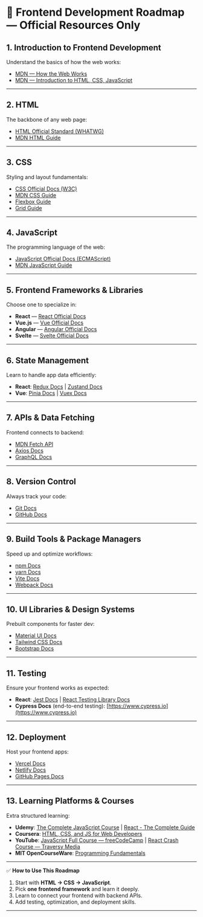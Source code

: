 # 🎨 Frontend Development Roadmap — Official Resources Only

## 1. **Introduction to Frontend Development**

Understand the basics of how the web works:

* [MDN — How the Web Works](https://developer.mozilla.org/en-US/docs/Learn/Getting_started_with_the_web/How_the_Web_works)
* [MDN — Introduction to HTML, CSS, JavaScript](https://developer.mozilla.org/en-US/docs/Learn/Getting_started_with_the_web)

---

## 2. **HTML**

The backbone of any web page:

* [HTML Official Standard (WHATWG)](https://html.spec.whatwg.org/multipage/)
* [MDN HTML Guide](https://developer.mozilla.org/en-US/docs/Web/HTML)

---

## 3. **CSS**

Styling and layout fundamentals:

* [CSS Official Docs (W3C)](https://www.w3.org/Style/CSS/)
* [MDN CSS Guide](https://developer.mozilla.org/en-US/docs/Web/CSS)
* [Flexbox Guide](https://css-tricks.com/snippets/css/a-guide-to-flexbox/)
* [Grid Guide](https://css-tricks.com/snippets/css/complete-guide-grid/)

---

## 4. **JavaScript**

The programming language of the web:

* [JavaScript Official Docs (ECMAScript)](https://tc39.es/ecma262/)
* [MDN JavaScript Guide](https://developer.mozilla.org/en-US/docs/Web/JavaScript)

---

## 5. **Frontend Frameworks & Libraries**

Choose one to specialize in:

* **React** — [React Official Docs](https://react.dev/)
* **Vue.js** — [Vue Official Docs](https://vuejs.org/guide/introduction.html)
* **Angular** — [Angular Official Docs](https://angular.io/docs)
* **Svelte** — [Svelte Official Docs](https://svelte.dev/docs)

---

## 6. **State Management**

Learn to handle app data efficiently:

* **React**: [Redux Docs](https://redux.js.org/introduction/getting-started) | [Zustand Docs](https://docs.pmnd.rs/zustand)
* **Vue**: [Pinia Docs](https://pinia.vuejs.org/) | [Vuex Docs](https://vuex.vuejs.org/)

---

## 7. **APIs & Data Fetching**

Frontend connects to backend:

* [MDN Fetch API](https://developer.mozilla.org/en-US/docs/Web/API/Fetch_API)
* [Axios Docs](https://axios-http.com/docs/intro)
* [GraphQL Docs](https://graphql.org/learn/)

---

## 8. **Version Control**

Always track your code:

* [Git Docs](https://git-scm.com/doc)
* [GitHub Docs](https://docs.github.com/en)

---

## 9. **Build Tools & Package Managers**

Speed up and optimize workflows:

* [npm Docs](https://docs.npmjs.com/)
* [yarn Docs](https://yarnpkg.com/getting-started)
* [Vite Docs](https://vitejs.dev/guide/)
* [Webpack Docs](https://webpack.js.org/concepts/)

---

## 10. **UI Libraries & Design Systems**

Prebuilt components for faster dev:

* [Material UI Docs](https://mui.com/material-ui/getting-started/overview/)
* [Tailwind CSS Docs](https://tailwindcss.com/docs/installation)
* [Bootstrap Docs](https://getbootstrap.com/docs/)

---

## 11. **Testing**

Ensure your frontend works as expected:

* **React**: [Jest Docs](https://jestjs.io/) | [React Testing Library Docs](https://testing-library.com/docs/react-testing-library/intro/)
* **Cypress Docs** (end-to-end testing): [https://www.cypress.io](https://www.cypress.io)

---

## 12. **Deployment**

Host your frontend apps:

* [Vercel Docs](https://vercel.com/docs)
* [Netlify Docs](https://docs.netlify.com/)
* [GitHub Pages Docs](https://docs.github.com/en/pages)

---

## 13. **Learning Platforms & Courses**

Extra structured learning:

* **Udemy**: [The Complete JavaScript Course](https://www.udemy.com/course/the-complete-javascript-course/) | [React - The Complete Guide](https://www.udemy.com/course/react-the-complete-guide-incl-redux/)
* **Coursera**: [HTML, CSS, and JS for Web Developers](https://www.coursera.org/learn/html-css-javascript-for-web-developers)
* **YouTube**: [JavaScript Full Course — freeCodeCamp](https://www.youtube.com/watch?v=jS4aFq5-91M) | [React Crash Course — Traversy Media](https://www.youtube.com/watch?v=w7ejDZ8SWv8)
* **MIT OpenCourseWare**: [Programming Fundamentals](https://ocw.mit.edu/courses/electrical-engineering-and-computer-science/)

---

✅ **How to Use This Roadmap**

1. Start with **HTML → CSS → JavaScript**.
2. Pick **one frontend framework** and learn it deeply.
3. Learn to connect your frontend with backend APIs.
4. Add testing, optimization, and deployment skills.

---


